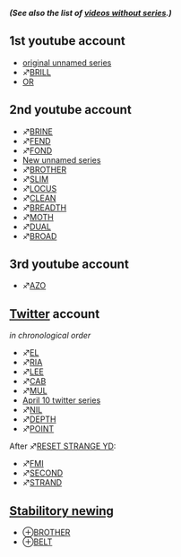 ***(See also the list of [ videos without
series](List_of_videos_without_series "wikilink").)***

## 1st youtube account

  - [original unnamed series](original_unnamed_series "wikilink")
  - ♐[BRILL](BRILL "wikilink")
  - [OR](OR "wikilink")

## 2nd youtube account

  - ♐[BRINE](BRINE "wikilink")
  - ♐[FEND](FEND "wikilink")
  - ♐[FOND](FOND "wikilink")
  - [New unnamed series](Numbered_videos_\(2nd_channel\) "wikilink")
  - ♐[BROTHER](BROTHER "wikilink")
  - ♐[SLIM](SLIM "wikilink")
  - ♐[LOCUS](LOCUS "wikilink")
  - ♐[CLEAN](CLEAN "wikilink")
  - ♐[BREADTH](BREADTH "wikilink")
  - ♐[MOTH](MOTH "wikilink")
  - ♐[DUAL](DUAL "wikilink")
  - ♐[BROAD](BROAD "wikilink")

## 3rd youtube account

  - ♐[AZO](AZO "wikilink")

## [Twitter](Twitter "wikilink") account

*in chronological order*

  - ♐[EL](EL "wikilink")
  - ♐[RIA](RIA "wikilink")
  - ♐[LEE](LEE "wikilink")
  - ♐[CAB](CAB "wikilink")
  - ♐[MUL](MUL "wikilink")
  - [April 10 twitter series](April_10_twitter_series "wikilink")
  - ♐[NIL](NIL "wikilink")
  - ♐[DEPTH](DEPTH "wikilink")
  - ♐[POINT](POINT "wikilink")

After ♐[RESET STRANGE YD](RESET_STRANGE_YD "wikilink"):

  - ♐[FMI](FMI "wikilink")
  - ♐[SECOND](SECOND "wikilink")
  - ♐[STRAND](STRAND "wikilink")

## [Stabilitory newing](Stabilitory_newing "wikilink")

  - ⊕[BROTHER](BROTHER "wikilink")
  - ⊕[BELT](BELT "wikilink")

